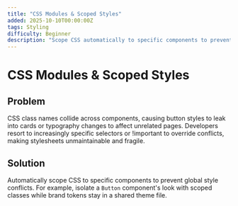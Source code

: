 ```yaml
---
title: "CSS Modules & Scoped Styles"
added: 2025-10-10T00:00:00Z
tags: Styling
difficulty: Beginner
description: "Scope CSS automatically to specific components to prevent global style conflicts."
---
```

# CSS Modules & Scoped Styles

## Problem

CSS class names collide across components, causing button styles to leak into cards or typography changes to affect unrelated pages. Developers resort to increasingly specific selectors or !important to override conflicts, making stylesheets unmaintainable and fragile.

## Solution

Automatically scope CSS to specific components to prevent global style conflicts. For example, isolate a `Button` component's look with scoped classes while brand tokens stay in a shared theme file.
